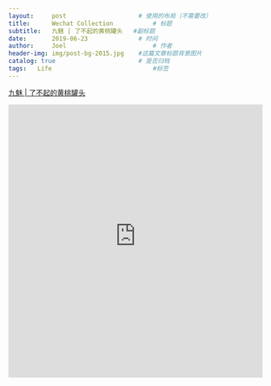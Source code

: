 ```yaml
---
layout:     post   				    # 使用的布局（不需要改）
title:      Wechat Collection			# 标题 
subtitle:   九魅 | 了不起的黄桃罐头   #副标题
date:       2019-06-23 				# 时间
author:     Joel 						# 作者
header-img: img/post-bg-2015.jpg 	#这篇文章标题背景图片
catalog: true 						# 是否归档
tags:	Life							#标签
---
```

<a href="https://mp.weixin.qq.com/s?__biz=MjM5NTAyNjQ3OA==&mid=200852975&idx=1&sn=39e7cfe4ac40a76ddff42fedfbc78f26&pass_ticket=tB08wSX9ENKcHH%2BbxYTJ8vLvzOyEuZ4v%2FmSF8VnlR69XQGlEHrBPX23zOl6VwBg1">九魅 | 了不起的黄桃罐头</a>

<embed width="100%" height="540px" name="plugin" id="plugin" src="https://raw.githubusercontent.com/JoelPub/joelpub.github.io/master/img/blog/T.pdf" type="application/pdf" internalinstanceid="9">
